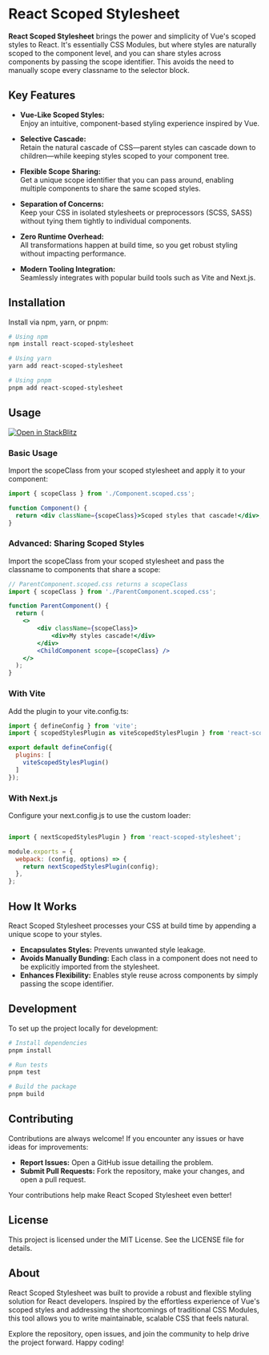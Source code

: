 # React Scoped Stylesheet

**React Scoped Stylesheet** brings the power and simplicity of Vue's scoped styles to React. It's essentially CSS Modules, but where styles are naturally scoped to the component level, and you can share styles across components by passing the scope identifier. This avoids the need to manually scope every classname to the selector block.

## Key Features

- **Vue-Like Scoped Styles:**  
  Enjoy an intuitive, component-based styling experience inspired by Vue.

- **Selective Cascade:**  
  Retain the natural cascade of CSS—parent styles can cascade down to children—while keeping styles scoped to your component tree.

- **Flexible Scope Sharing:**  
  Get a unique scope identifier that you can pass around, enabling multiple components to share the same scoped styles.

- **Separation of Concerns:**  
  Keep your CSS in isolated stylesheets or preprocessors (SCSS, SASS) without tying them tightly to individual components.

- **Zero Runtime Overhead:**  
  All transformations happen at build time, so you get robust styling without impacting performance.

- **Modern Tooling Integration:**  
  Seamlessly integrates with popular build tools such as Vite and Next.js.

## Installation

Install via npm, yarn, or pnpm:

```bash
# Using npm
npm install react-scoped-stylesheet

# Using yarn
yarn add react-scoped-stylesheet

# Using pnpm
pnpm add react-scoped-stylesheet
```

## Usage

[![Open in StackBlitz](https://developer.stackblitz.com/img/open_in_stackblitz.svg)](https://stackblitz.com/edit/vitejs-vite-pwgg39gp?file=src%2FApp.tsx)

### Basic Usage

Import the scopeClass from your scoped stylesheet and apply it to your component:

```jsx
import { scopeClass } from './Component.scoped.css';

function Component() {
  return <div className={scopeClass}>Scoped styles that cascade!</div>;
}
```

### Advanced: Sharing Scoped Styles

Import the scopeClass from your scoped stylesheet and pass the classname to components that share a scope:

```jsx
// ParentComponent.scoped.css returns a scopeClass
import { scopeClass } from './ParentComponent.scoped.css';

function ParentComponent() {
  return (
    <>
        <div className={scopeClass}>
            <div>My styles cascade!</div>
        </div>
        <ChildComponent scope={scopeClass} />
    </>
  );
}
```

### With Vite

Add the plugin to your vite.config.ts:

```jsx
import { defineConfig } from 'vite';
import { scopedStylesPlugin as viteScopedStylesPlugin } from 'react-scoped-stylesheet';

export default defineConfig({
  plugins: [
    viteScopedStylesPlugin()
  ]
});
```

### With Next.js

Configure your next.config.js to use the custom loader:

```jsx

import { nextScopedStylesPlugin } from 'react-scoped-stylesheet';

module.exports = {
  webpack: (config, options) => {
    return nextScopedStylesPlugin(config);
  },
};
```

## How It Works

React Scoped Stylesheet processes your CSS at build time by appending a unique scope to your styles.

- **Encapsulates Styles:** Prevents unwanted style leakage.
- **Avoids Manually Bunding:** Each class in a component does not need to be explicitly imported from the stylesheet.
- **Enhances Flexibility:** Enables style reuse across components by simply passing the scope identifier.

## Development

To set up the project locally for development:

```bash
# Install dependencies
pnpm install

# Run tests
pnpm test

# Build the package
pnpm build
```

## Contributing

Contributions are always welcome! If you encounter any issues or have ideas for improvements:

- **Report Issues:** Open a GitHub issue detailing the problem.
- **Submit Pull Requests:** Fork the repository, make your changes, and open a pull request.

Your contributions help make React Scoped Stylesheet even better!

## License

This project is licensed under the MIT License. See the LICENSE file for details.

## About

React Scoped Stylesheet was built to provide a robust and flexible styling solution for React developers. Inspired by the effortless experience of Vue's scoped styles and addressing the shortcomings of traditional CSS Modules, this tool allows you to write maintainable, scalable CSS that feels natural.

Explore the repository, open issues, and join the community to help drive the project forward. Happy coding!
